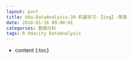 ```yaml
---
layout: post
title: Uda-DataAnalysis-39-机器学习-【ing】-聚类
date: 2018-01-16 09:00:01
categories: 数据分析
tags: R Udacity DataAnalysis 
---
```

* content
{:toc}

